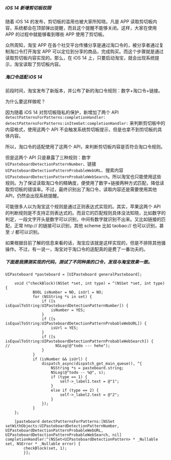 ##### iOS 14 新增剪切板权限

随着 iOS 14 的发布，剪切板的滥用也被大家所知晓。凡是 APP 读取剪切板内容，系统都会在顶部弹出提醒，而且这个提醒不能够关闭。这样，大家在使用 APP 的过程中就能够看到哪些 APP 使用了剪切板。

众所周知，淘宝 APP 在各个社交平台传播分享是通过淘口令的，被分享者通过复制淘口令打开淘宝 APP 可以定位到分享的商品，完成购买。而这个步骤就是通过读取剪切板内容实现的。那么，在 iOS 14 上，只要启动淘宝，就会出现系统提示，淘宝读取了剪切板内容。

##### 淘口令适配 iOS 14

前段时间，淘宝发布了新版本，并公布了新的淘口令规则：数字+淘口令+链接。

为什么要这样做呢？

因为随着 iOS 14 对剪切板隐私的保护，新增加了两个 API `detectPatternsForPatterns:completionHandler:` `detectPatternsForPatterns:inItemSet:completionHandler:` 来判断剪切板中的内容格式，使用这两个 API 不会触发系统剪切板提示，但是也拿不到剪切板的具体内容。

所以，淘口令的适配使用了这两个 API，来判断剪切板内容是否符合淘口令规则。

但是这两个 API 只是暴露了三种规则：数字`UIPasteboardDetectionPatternNumber`、链接`UIPasteboardDetectionPatternProbableWebURL`、搜索内容`UIPasteboardDetectionPatternProbableWebSearch`。所以淘宝也只能使用这些规则。为了保证读取淘口令的精确度，便使用了数字+链接两种方式匹配，降低读取剪切板的错误率。不过，最终识别出了淘口令，读取内容还是需要使用其他 API，仍然会出现系统提醒。

可能很多人以为淘宝这个规则是通过正则表达式实现的。其实，苹果这两个 API 的判断规则是不支持正则表达式的。而且它的匹配规则具体没法知晓，比如数字的判定，一段文字开头是数字可以识别，中间有数字就识别不出来。又比如链接的匹配，正常 http:// 的链接可以识别，其他 scheme 比如 taobao:// 也可以识别，甚至 :/ 都可以识别。

如果根据目前了解的信息来看的话，淘宝应该就是这样实现的，但是不排除其他骚操作。不过，有一说一，淘宝对于淘口令的适配真的是费了一番功夫的。

##### 下面是我猜测实现的代码，测试了不同种类的口令，发现与淘宝效果一致。

    UIPasteboard *pasteboard = [UIPasteboard generalPasteboard];
        
        void (^checkBlock)(NSSet *set, int type) = ^(NSSet *set, int type) {
                BOOL isNumber = NO, isUrl = NO;
                for (NSString *s in set) {
                    if ([s isEqualToString:UIPasteboardDetectionPatternNumber]) {
                        isNumber = YES;
                    }
                    if ([s isEqualToString:UIPasteboardDetectionPatternProbableWebURL]) {
                        isUrl = YES;
                    }
                    if ([s isEqualToString:UIPasteboardDetectionPatternProbableWebSearch]) {
    //                    NSLog(@"todo --- hehe");
                    }
                }
                if (isNumber && isUrl) {
                    dispatch_async(dispatch_get_main_queue(), ^{
                        NSString *s = pasteboard.string;
                        NSLog(@"todo -- %@", s);
                        if (type == 1) {
                            self->_label1.text = @"1";
                        }
                        else if (type == 2) {
                            self->_label2.text = @"2";
                        }
                    });
                }
        };
        
        [pasteboard detectPatternsForPatterns:[NSSet setWithObjects:UIPasteboardDetectionPatternNumber, UIPasteboardDetectionPatternProbableWebURL, UIPasteboardDetectionPatternProbableWebSearch, nil] completionHandler:^(NSSet<UIPasteboardDetectionPattern> * _Nullable set, NSError * _Nullable error) {
            checkBlock(set, 1);
            }];
